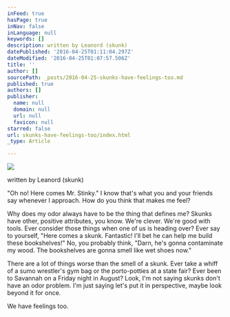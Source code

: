 ```yaml
---
inFeed: true
hasPage: true
inNav: false
inLanguage: null
keywords: []
description: written by Leanord (skunk)
datePublished: '2016-04-25T01:11:04.297Z'
dateModified: '2016-04-25T01:07:57.506Z'
title: ''
author: []
sourcePath: _posts/2016-04-25-skunks-have-feelings-too.md
published: true
authors: []
publisher:
  name: null
  domain: null
  url: null
  favicon: null
starred: false
url: skunks-have-feelings-too/index.html
_type: Article

---
```

![](https://the-grid-user-content.s3-us-west-2.amazonaws.com/fc5b6ad5-6438-48f0-8256-6acb8b0b3a1b.jpg)

written by Leanord (skunk)

"Oh no! Here comes Mr. Stinky." I know that's what you and your friends say whenever I approach. How do you think that makes me feel?

Why does my odor always have to be the thing that defines me? Skunks have other, positive attributes, you know. We're clever. We're good with tools. Ever consider those things when one of us is heading over? Ever say to yourself, "Here comes a skunk. Fantastic! I'll bet he can help me build these bookshelves!" No, you probably think, "Darn, he's gonna contaminate my wood. The bookshelves are gonna smell like wet shoes now."

There are a lot of things worse than the smell of a skunk. Ever take a whiff of a sumo wrestler's gym bag or the porto-potties at a state fair? Ever been to Savannah on a Friday night in August? Look, I'm not saying skunks don't have an odor problem. I'm just saying let's put it in perspective, maybe look beyond it for once.

We have feelings too.